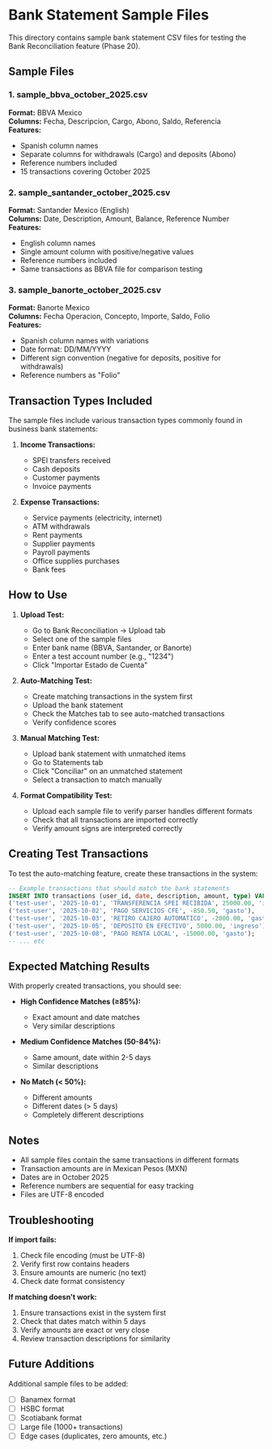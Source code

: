 # Bank Statement Sample Files

This directory contains sample bank statement CSV files for testing the Bank Reconciliation feature (Phase 20).

## Sample Files

### 1. sample_bbva_october_2025.csv
**Format:** BBVA Mexico  
**Columns:** Fecha, Descripcion, Cargo, Abono, Saldo, Referencia  
**Features:**
- Spanish column names
- Separate columns for withdrawals (Cargo) and deposits (Abono)
- Reference numbers included
- 15 transactions covering October 2025

### 2. sample_santander_october_2025.csv
**Format:** Santander Mexico (English)  
**Columns:** Date, Description, Amount, Balance, Reference Number  
**Features:**
- English column names
- Single amount column with positive/negative values
- Reference numbers included
- Same transactions as BBVA file for comparison testing

### 3. sample_banorte_october_2025.csv
**Format:** Banorte Mexico  
**Columns:** Fecha Operacion, Concepto, Importe, Saldo, Folio  
**Features:**
- Spanish column names with variations
- Date format: DD/MM/YYYY
- Different sign convention (negative for deposits, positive for withdrawals)
- Reference numbers as "Folio"

## Transaction Types Included

The sample files include various transaction types commonly found in business bank statements:

1. **Income Transactions:**
   - SPEI transfers received
   - Cash deposits
   - Customer payments
   - Invoice payments

2. **Expense Transactions:**
   - Service payments (electricity, internet)
   - ATM withdrawals
   - Rent payments
   - Supplier payments
   - Payroll payments
   - Office supplies purchases
   - Bank fees

## How to Use

1. **Upload Test:**
   - Go to Bank Reconciliation → Upload tab
   - Select one of the sample files
   - Enter bank name (BBVA, Santander, or Banorte)
   - Enter a test account number (e.g., "1234")
   - Click "Importar Estado de Cuenta"

2. **Auto-Matching Test:**
   - Create matching transactions in the system first
   - Upload the bank statement
   - Check the Matches tab to see auto-matched transactions
   - Verify confidence scores

3. **Manual Matching Test:**
   - Upload bank statement with unmatched items
   - Go to Statements tab
   - Click "Conciliar" on an unmatched statement
   - Select a transaction to match manually

4. **Format Compatibility Test:**
   - Upload each sample file to verify parser handles different formats
   - Check that all transactions are imported correctly
   - Verify amount signs are interpreted correctly

## Creating Test Transactions

To test the auto-matching feature, create these transactions in the system:

```sql
-- Example transactions that should match the bank statements
INSERT INTO transactions (user_id, date, description, amount, type) VALUES
('test-user', '2025-10-01', 'TRANSFERENCIA SPEI RECIBIDA', 25000.00, 'ingreso'),
('test-user', '2025-10-02', 'PAGO SERVICIOS CFE', -850.50, 'gasto'),
('test-user', '2025-10-03', 'RETIRO CAJERO AUTOMATICO', -2000.00, 'gasto'),
('test-user', '2025-10-05', 'DEPOSITO EN EFECTIVO', 5000.00, 'ingreso'),
('test-user', '2025-10-08', 'PAGO RENTA LOCAL', -15000.00, 'gasto');
-- ... etc
```

## Expected Matching Results

With properly created transactions, you should see:

- **High Confidence Matches (≥85%):** 
  - Exact amount and date matches
  - Very similar descriptions
  
- **Medium Confidence Matches (50-84%):**
  - Same amount, date within 2-5 days
  - Similar descriptions
  
- **No Match (< 50%):**
  - Different amounts
  - Different dates (> 5 days)
  - Completely different descriptions

## Notes

- All sample files contain the same transactions in different formats
- Transaction amounts are in Mexican Pesos (MXN)
- Dates are in October 2025
- Reference numbers are sequential for easy tracking
- Files are UTF-8 encoded

## Troubleshooting

**If import fails:**
1. Check file encoding (must be UTF-8)
2. Verify first row contains headers
3. Ensure amounts are numeric (no text)
4. Check date format consistency

**If matching doesn't work:**
1. Ensure transactions exist in the system first
2. Check that dates match within 5 days
3. Verify amounts are exact or very close
4. Review transaction descriptions for similarity

## Future Additions

Additional sample files to be added:
- [ ] Banamex format
- [ ] HSBC format
- [ ] Scotiabank format
- [ ] Large file (1000+ transactions)
- [ ] Edge cases (duplicates, zero amounts, etc.)
